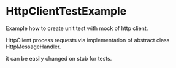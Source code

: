 # HttpClientTestExample
Example how to create unit test with mock of http client.

HttpClient process requests via implementation of abstract class HttpMessageHandler.

it can be easily changed on stub for tests.

